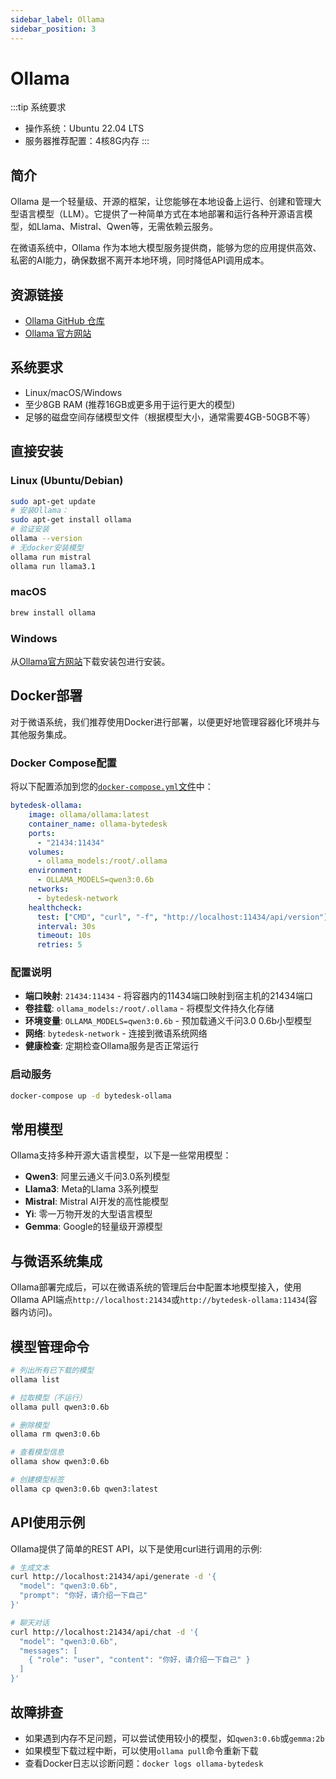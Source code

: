 ```yaml
---
sidebar_label: Ollama
sidebar_position: 3
---
```


# Ollama

:::tip 系统要求

- 操作系统：Ubuntu 22.04 LTS
- 服务器推荐配置：4核8G内存
:::

## 简介

Ollama 是一个轻量级、开源的框架，让您能够在本地设备上运行、创建和管理大型语言模型（LLM）。它提供了一种简单方式在本地部署和运行各种开源语言模型，如Llama、Mistral、Qwen等，无需依赖云服务。

在微语系统中，Ollama 作为本地大模型服务提供商，能够为您的应用提供高效、私密的AI能力，确保数据不离开本地环境，同时降低API调用成本。

## 资源链接

- [Ollama GitHub 仓库](https://github.com/ollama/ollama)
- [Ollama 官方网站](https://ollama.com/)

## 系统要求

- Linux/macOS/Windows
- 至少8GB RAM (推荐16GB或更多用于运行更大的模型)
- 足够的磁盘空间存储模型文件（根据模型大小，通常需要4GB-50GB不等）

## 直接安装

### Linux (Ubuntu/Debian)

```bash
sudo apt-get update
# 安装Ollama：
sudo apt-get install ollama
# 验证安装
ollama --version
# 无docker安装模型
ollama run mistral
ollama run llama3.1
```

### macOS

```bash
brew install ollama
```

### Windows

从[Ollama官方网站](https://ollama.com/download/windows)下载安装包进行安装。

## Docker部署

对于微语系统，我们推荐使用Docker进行部署，以便更好地管理容器化环境并与其他服务集成。

### Docker Compose配置

将以下配置添加到您的[`docker-compose.yml`文件](https://gitee.com/270580156/weiyu/blob/main/deploy/docker/docker-compose-ollama.yaml)中：

```yaml
bytedesk-ollama:
    image: ollama/ollama:latest
    container_name: ollama-bytedesk
    ports:
      - "21434:11434"
    volumes:
      - ollama_models:/root/.ollama
    environment:
      - OLLAMA_MODELS=qwen3:0.6b
    networks:
      - bytedesk-network
    healthcheck:
      test: ["CMD", "curl", "-f", "http://localhost:11434/api/version"]
      interval: 30s
      timeout: 10s
      retries: 5
```

### 配置说明

- **端口映射**: `21434:11434` - 将容器内的11434端口映射到宿主机的21434端口
- **卷挂载**: `ollama_models:/root/.ollama` - 将模型文件持久化存储
- **环境变量**: `OLLAMA_MODELS=qwen3:0.6b` - 预加载通义千问3.0 0.6b小型模型
- **网络**: `bytedesk-network` - 连接到微语系统网络
- **健康检查**: 定期检查Ollama服务是否正常运行

### 启动服务

```bash
docker-compose up -d bytedesk-ollama
```

## 常用模型

Ollama支持多种开源大语言模型，以下是一些常用模型：

- **Qwen3**: 阿里云通义千问3.0系列模型
- **Llama3**: Meta的Llama 3系列模型
- **Mistral**: Mistral AI开发的高性能模型
- **Yi**: 零一万物开发的大型语言模型
- **Gemma**: Google的轻量级开源模型

## 与微语系统集成

Ollama部署完成后，可以在微语系统的管理后台中配置本地模型接入，使用Ollama API端点`http://localhost:21434`或`http://bytedesk-ollama:11434`(容器内访问)。

## 模型管理命令

```bash
# 列出所有已下载的模型
ollama list

# 拉取模型（不运行）
ollama pull qwen3:0.6b

# 删除模型
ollama rm qwen3:0.6b

# 查看模型信息
ollama show qwen3:0.6b

# 创建模型标签
ollama cp qwen3:0.6b qwen3:latest
```

## API使用示例

Ollama提供了简单的REST API，以下是使用curl进行调用的示例:

```bash
# 生成文本
curl http://localhost:21434/api/generate -d '{
  "model": "qwen3:0.6b",
  "prompt": "你好，请介绍一下自己"
}'

# 聊天对话
curl http://localhost:21434/api/chat -d '{
  "model": "qwen3:0.6b",
  "messages": [
    { "role": "user", "content": "你好，请介绍一下自己" }
  ]
}'
```

## 故障排查

- 如果遇到内存不足问题，可以尝试使用较小的模型，如`qwen3:0.6b`或`gemma:2b`
- 如果模型下载过程中断，可以使用`ollama pull`命令重新下载
- 查看Docker日志以诊断问题：`docker logs ollama-bytedesk`
